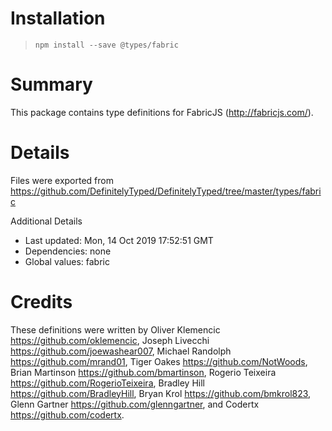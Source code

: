 # Installation
> `npm install --save @types/fabric`

# Summary
This package contains type definitions for FabricJS (http://fabricjs.com/).

# Details
Files were exported from https://github.com/DefinitelyTyped/DefinitelyTyped/tree/master/types/fabric

Additional Details
 * Last updated: Mon, 14 Oct 2019 17:52:51 GMT
 * Dependencies: none
 * Global values: fabric

# Credits
These definitions were written by Oliver Klemencic <https://github.com/oklemencic>, Joseph Livecchi <https://github.com/joewashear007>, Michael Randolph <https://github.com/mrand01>, Tiger Oakes <https://github.com/NotWoods>, Brian Martinson <https://github.com/bmartinson>, Rogerio Teixeira <https://github.com/RogerioTeixeira>, Bradley Hill <https://github.com/BradleyHill>, Bryan Krol <https://github.com/bmkrol823>, Glenn Gartner <https://github.com/glenngartner>, and Codertx <https://github.com/codertx>.
